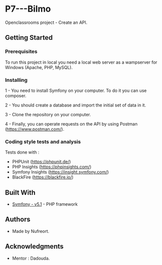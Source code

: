 # P7---Bilmo

Openclassrooms project - Create an API.

## Getting Started

### Prerequisites

To run this project in local you need a local web server as a wampserver for Windows (Apache, PHP, MySQL).


### Installing

1 - You need to install Symfony on your computer. To do it you can use composer.

2 - You should create a database and import the initial set of data in it.

3 - Clone the repository on your computer.

4 - Finally, you can operate requests on the API by using Postman (https://www.postman.com/).

### Coding style tests and analysis

Tests done with :
- PHPUnit (https://phpunit.de/)
- PHP Insights (https://phpinsights.com/)
- Symfony Insights (https://insight.symfony.com/)
- BlackFire (https://blackfire.io/)


## Built With

* [Symfony - v5.1](https://symfony.com/) - PHP framework

## Authors

* Made by Nufreort.

## Acknowledgments

* Mentor : Dadouda.

